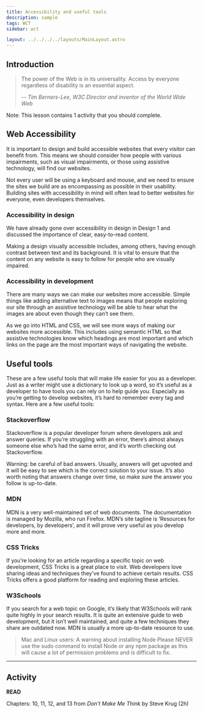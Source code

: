 ```yaml
---
title: Accessibility and useful tools
description: sample
tags: WCT
sidebar: wct

layout: ../../../../layouts/MainLayout.astro
---
```


## Introduction

> The power of the Web is in its universality. Access by everyone regardless of disability is an essential aspect.
>
> -- <cite>Tim Berners-Lee, W3C Director and inventor of the World Wide Web</cite>

Note: This lesson contains 1 activity that you should complete.

## Web Accessibility

It is important to design and build accessible websites that every visitor can benefit from. This means we should consider how people with various impairments, such as visual impairments, or those using assistive technology, will find our websites.

Not every user will be using a keyboard and mouse, and we need to ensure the sites we build are as encompassing as possible in their usability. Building sites with accessibility in mind will often lead to better websites for everyone, even developers themselves.

### Accessibility in design

We have already gone over accessibility in design in Design 1 and discussed the importance of clear, easy-to-read content.

Making a design visually accessible includes, among others, having enough contrast between text and its background. It is vital to ensure that the content on any website is easy to follow for people who are visually impaired.

### Accessibility in development

There are many ways we can make our websites more accessible. Simple things like adding alternative text to images means that people exploring our site through an assistive technology will be able to hear what the images are about even though they can’t see them.

As we go into HTML and CSS, we will see more ways of making our websites more accessible. This includes using semantic HTML so that assistive technologies know which headings are most important and which links on the page are the most important ways of navigating the website.

## Useful tools

These are a few useful tools that will make life easier for you as a developer. Just as a writer might use a dictionary to look up a word, so it’s useful as a developer to have tools you can rely on to help guide you. Especially as you’re getting to develop websites, it’s hard to remember every tag and syntax. Here are a few useful tools:

### Stackoverflow

Stackoverflow is a popular developer forum where developers ask and answer queries. If you’re struggling with an error, there’s almost always someone else who’s had the same error, and it’s worth checking out Stackoverflow.

Warning: be careful of bad answers. Usually, answers will get upvoted and it will be easy to see which is the correct solution to your issue. It’s also worth noting that answers change over time, so make sure the answer you follow is up-to-date.

### MDN

MDN is a very well-maintained set of web documents. The documentation is managed by Mozilla, who run Firefox. MDN’s site tagline is ‘Resources for developers, by developers’, and it will prove very useful as you develop more and more.

### CSS Tricks

If you’re looking for an article regarding a specific topic on web development, CSS Tricks is a great place to visit. Web developers love sharing ideas and techniques they’ve found to achieve certain results. CSS Tricks offers a good platform for reading and exploring these articles.

### W3Schools

If you search for a web topic on Google, it’s likely that W3Schools will rank quite highly in your search results. It is quite an extensive guide to web development, but it isn’t well maintained, and quite a few techniques they share are outdated now. MDN is usually a more up-to-date resource to use.

> Mac and Linux users: A warning about installing Node Please NEVER use the sudo command to install Node or any npm package as this will cause a lot of permission problems and is difficult to fix.

<hr>

## Activity

**READ**

Chapters: 10, 11, 12, and 13 from <i>Don’t Make Me Think</i> by Steve Krug (2h)
